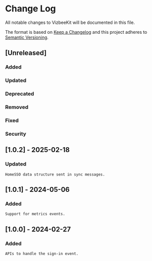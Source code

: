 # Change Log
All notable changes to VizbeeKit will be documented in this file.

The format is based on [Keep a Changelog](http://keepachangelog.com/) 
and this project adheres to [Semantic Versioning](http://semver.org/).


## [Unreleased]
### Added
### Updated
### Deprecated 
### Removed
### Fixed
### Security

## [1.0.2] - 2025-02-18
### Updated
    HomeSSO data structure sent in sync messages.

## [1.0.1] - 2024-05-06
### Added
    Support for metrics events.

## [1.0.0] - 2024-02-27
### Added
    APIs to handle the sign-in event.
